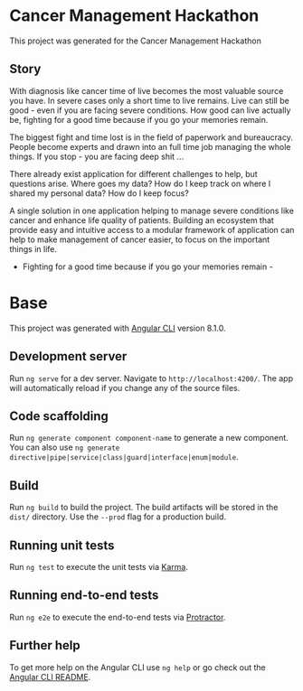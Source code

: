 # Cancer Management Hackathon
This project was generated for the Cancer Management Hackathon

## Story
With diagnosis like cancer time of live becomes the most valuable source you have. In severe cases only a short time to live remains.
Live can still be good - even if you are facing severe conditions.
How good can live actually be, fighting for a good time because if you go your memories remain.
 
The biggest fight and time lost is in the field of paperwork and bureaucracy. People become experts and drawn into an full time job managing the whole things.
If you stop - you are facing deep shit ...
 
There already exist application for different challenges to help, but questions arise. 
Where goes my data? 
How do I keep track on where I shared my personal data? 
How do I keep focus?
 
A single solution in one application helping to manage severe conditions like cancer and enhance life quality of patients. Building an ecosystem that provide easy and intuitive access to a modular framework of application can help to make management of cancer easier, to focus on the important things in life. 
 
- Fighting for a good time because if you go your memories remain - 

# Base

This project was generated with [Angular CLI](https://github.com/angular/angular-cli) version 8.1.0.

## Development server

Run `ng serve` for a dev server. Navigate to `http://localhost:4200/`. The app will automatically reload if you change any of the source files.

## Code scaffolding

Run `ng generate component component-name` to generate a new component. You can also use `ng generate directive|pipe|service|class|guard|interface|enum|module`.

## Build

Run `ng build` to build the project. The build artifacts will be stored in the `dist/` directory. Use the `--prod` flag for a production build.

## Running unit tests

Run `ng test` to execute the unit tests via [Karma](https://karma-runner.github.io).

## Running end-to-end tests

Run `ng e2e` to execute the end-to-end tests via [Protractor](http://www.protractortest.org/).

## Further help

To get more help on the Angular CLI use `ng help` or go check out the [Angular CLI README](https://github.com/angular/angular-cli/blob/master/README.md).

